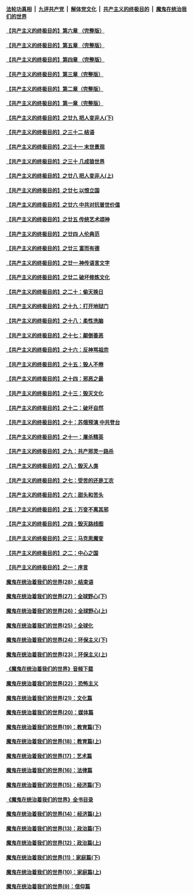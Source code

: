 ####  [法轮功真相](../../../../basic/blob/master/README.md?t=01141913) &nbsp;|&nbsp; [九评共产党](../../../../9ping.md/blob/master/README.md?t=01141913) &nbsp;|&nbsp; [解体党文化](../../../../jtdwh.md/blob/master/README.md?t=01141913)  &nbsp;|&nbsp; [共产主义的终极目的](../../../../gczydzjmd.md/blob/master/README.md?t=01141913) &nbsp;|&nbsp; [魔鬼在统治我们的世界](../../../../mgztzwmdsj.md/blob/master/README.md?t=01141913) 

#### [【共产主义的终极目的】第六章 （完整版）](../pages/nsc422/n11428913.md?t=01141913) 

#### [【共产主义的终极目的】第五章 （完整版）](../pages/nsc422/n11428912.md?t=01141913) 

#### [【共产主义的终极目的】第四章 （完整版）](../pages/nsc422/n11428907.md?t=01141913) 

#### [【共产主义的终极目的】第三章（完整版）](../pages/nsc422/n11428848.md?t=01141913) 

#### [【共产主义的终极目的】第二章（完整版）](../pages/nsc422/n11428831.md?t=01141913) 

#### [【共产主义的终极目的】第一章（完整版）](../pages/nsc422/n11417651.md?t=01141913) 

#### [【共产主义的终极目的】之廿九 把人变非人(下)](../pages/nsc422/n11344140.md?t=01141913) 

#### [【共产主义的终极目的】之三十二 结语](../pages/nsc422/n11360535.md?t=01141913) 

#### [【共产主义的终极目的】之三十一 末世景观](../pages/nsc422/n11351129.md?t=01141913) 

#### [【共产主义的终极目的】之三十 几成狼世界](../pages/nsc422/n11348280.md?t=01141913) 

#### [【共产主义的终极目的】之廿八 把人变非人(上)](../pages/nsc422/n11340492.md?t=01141913) 

#### [【共产主义的终极目的】之廿七 以恨立国](../pages/nsc422/n11336944.md?t=01141913) 

#### [【共产主义的终极目的】之廿六 中共对抗普世价值](../pages/nsc422/n11324785.md?t=01141913) 

#### [【共产主义的终极目的】之廿五 传统艺术颂神](../pages/nsc422/n11296396.md?t=01141913) 

#### [【共产主义的终极目的】之廿四 人伦典范](../pages/nsc422/n11296397.md?t=01141913) 

#### [【共产主义的终极目的】之廿三 富而有德](../pages/nsc422/n11283598.md?t=01141913) 

#### [【共产主义的终极目的】之廿一 神传语言文字](../pages/nsc422/n11263265.md?t=01141913) 

#### [【共产主义的终极目的】之廿二 破坏修炼文化](../pages/nsc422/n11245728.md?t=01141913) 

#### [【共产主义的终极目的】之二十：偷天换日](../pages/nsc422/n11238846.md?t=01141913) 

#### [【共产主义的终极目的】之十九：打开地狱门](../pages/nsc422/n11206376.md?t=01141913) 

#### [【共产主义的终极目的】之十八：柔性洗脑](../pages/nsc422/n11199994.md?t=01141913) 

#### [【共产主义的终极目的】之十七：颠倒善恶](../pages/nsc422/n11179782.md?t=01141913) 

#### [【共产主义的终极目的】之十六：反神骂祖宗](../pages/nsc422/n11166798.md?t=01141913) 

#### [【共产主义的终极目的】之十五：毁人不倦](../pages/nsc422/n11166792.md?t=01141913) 

#### [【共产主义的终极目的】之十四：邪恶之最](../pages/nsc422/n11150249.md?t=01141913) 

#### [【共产主义的终极目的】之十三：毁灭文化](../pages/nsc422/n11135227.md?t=01141913) 

#### [【共产主义的终极目的】之十二：破坏自然](../pages/nsc422/n11135214.md?t=01141913) 

#### [【共产主义的终极目的】之十：苏俄预演 中共登台](../pages/nsc422/n11118424.md?t=01141913) 

#### [【共产主义的终极目的】之十一：屠杀精英](../pages/nsc422/n11118442.md?t=01141913) 

#### [【共产主义的终极目的】之九：共产邪灵一路杀](../pages/nsc422/n11114139.md?t=01141913) 

#### [【共产主义的终极目的】之八：毁灭人类](../pages/nsc422/n11108503.md?t=01141913) 

#### [【共产主义的终极目的】之七：受苦的还是工农](../pages/nsc422/n11101809.md?t=01141913) 

#### [【共产主义的终极目的】之六：甜头和苦头](../pages/nsc422/n11096971.md?t=01141913) 

#### [【共产主义的终极目的】之五：万变不离其邪](../pages/nsc422/n11091285.md?t=01141913) 

#### [【共产主义的终极目的】之四：毁灭路线图](../pages/nsc422/n11086284.md?t=01141913) 

#### [【共产主义的终极目的】之三：马克思魔变](../pages/nsc422/n11061941.md?t=01141913) 

#### [【共产主义的终极目的】之二：中心之国](../pages/nsc422/n11047728.md?t=01141913) 

#### [【共产主义的终极目的】之一：序言](../pages/nsc422/n11086077.md?t=01141913) 

#### [魔鬼在统治着我们的世界(28)：结束语](../pages/nsc422/n10936246.md?t=01141913) 

#### [魔鬼在统治着我们的世界(27)：全球野心(下)](../pages/nsc422/n10928319.md?t=01141913) 

#### [魔鬼在统治着我们的世界(26)：全球野心(上)](../pages/nsc422/n10900318.md?t=01141913) 

#### [魔鬼在统治着我们的世界(25)：全球化](../pages/nsc422/n10788205.md?t=01141913) 

#### [魔鬼在统治着我们的世界(24)：环保主义(下)](../pages/nsc422/n10695307.md?t=01141913) 

#### [魔鬼在统治着我们的世界(23)：环保主义(上)](../pages/nsc422/n10688613.md?t=01141913) 

#### [《魔鬼在统治着我们的世界》音频下载](../pages/nsc422/n10635553.md?t=01141913) 

#### [魔鬼在统治着我们的世界(22)：恐怖主义](../pages/nsc422/n10614727.md?t=01141913) 

#### [魔鬼在统治着我们的世界(21)：文化篇](../pages/nsc422/n10597706.md?t=01141913) 

#### [魔鬼在统治着我们的世界(20)：媒体篇](../pages/nsc422/n10586579.md?t=01141913) 

#### [魔鬼在统治着我们的世界(19)：教育篇(下)](../pages/nsc422/n10564808.md?t=01141913) 

#### [魔鬼在统治着我们的世界(18)：教育篇(上)](../pages/nsc422/n10526970.md?t=01141913) 

#### [魔鬼在统治着我们的世界(17)：艺术篇](../pages/nsc422/n10499093.md?t=01141913) 

#### [魔鬼在统治着我们的世界(16)：法律篇](../pages/nsc422/n10485969.md?t=01141913) 

#### [魔鬼在统治着我们的世界(15)：经济篇(下)](../pages/nsc422/n10469975.md?t=01141913) 

#### [《魔鬼在统治着我们的世界》全书目录](../pages/nsc422/n10464261.md?t=01141913) 

#### [魔鬼在统治着我们的世界(14)：经济篇(上)](../pages/nsc422/n10457370.md?t=01141913) 

#### [魔鬼在统治着我们的世界(13)：政治篇(下)](../pages/nsc422/n10448270.md?t=01141913) 

#### [魔鬼在统治着我们的世界(12)：政治篇(上)](../pages/nsc422/n10444576.md?t=01141913) 

#### [魔鬼在统治着我们的世界(11)：家庭篇(下)](../pages/nsc422/n10440961.md?t=01141913) 

#### [魔鬼在统治着我们的世界(10)：家庭篇(上)](../pages/nsc422/n10435448.md?t=01141913) 

#### [魔鬼在统治着我们的世界(9)：信仰篇](../pages/nsc422/n10432159.md?t=01141913) 

